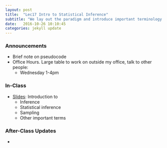 ```yaml
---
layout: post
title:  "Lec17 Intro to Statistical Inference"
subtitle: "We lay out the paradigm and introduce important terminology."
date:   2016-10-26 10:10:45
categories: jekyll update
---
```




### Announcements

* Brief note on pseudocode
* Office Hours. Large table to work on outside my office, talk to other people:
    + Wednesday 1-4pm



### In-Class

* <a href = "{{ site.baseurl }}/assets/3-Statistical_Inference/intro_to_inference.html" target = "_blank">Slides</a>: Introduction to
    + Inference
    + Statistical inference
    + Sampling
    + Other important terms



### After-Class Updates

* 

